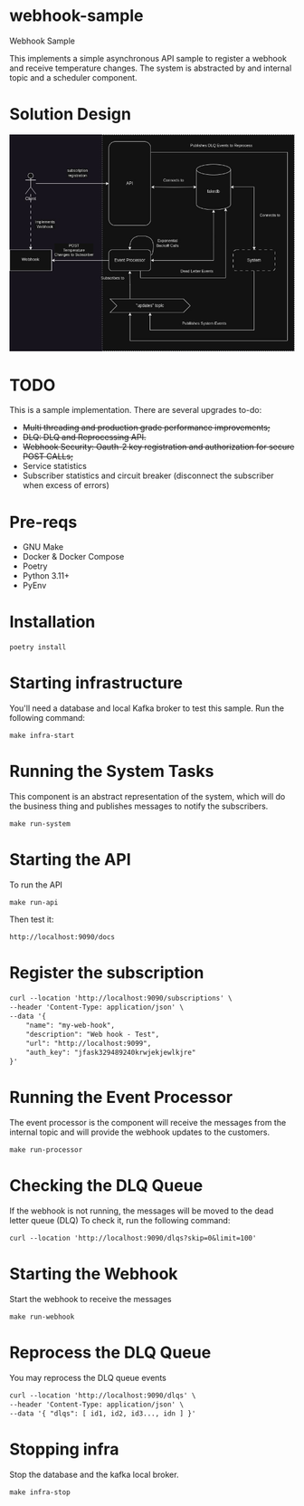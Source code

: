 # webhook-sample
Webhook Sample

This implements a simple asynchronous API sample to register a webhook and receive temperature changes. The system is abstracted by and internal topic and a scheduler component.

# Solution Design

![solution design](images/Solution.jpg)

# TODO

This is a sample implementation. There are several upgrades to-do:

- ~~Multi threading and production grade performance improvements;~~
- ~~DLQ: DLQ and Reprocessing API.~~
- ~~Webhook Security: Oauth-2 key registration and authorization for secure POST CALLs;~~
- Service statistics
- Subscriber statistics and circuit breaker (disconnect the subscriber when excess of errors)

# Pre-reqs

- GNU Make
- Docker & Docker Compose
- Poetry
- Python 3.11+
- PyEnv

# Installation

```
poetry install
```

# Starting infrastructure

You'll need a database and local Kafka broker to test this sample. Run the following command:

```
make infra-start
```

# Running the System Tasks

This component is an abstract representation of the system, which will do the business thing and publishes messages to notify the subscribers. 

```
make run-system
```

# Starting the API

To run the API

```
make run-api
```

Then test it:

```
http://localhost:9090/docs
```

# Register the subscription

```
curl --location 'http://localhost:9090/subscriptions' \
--header 'Content-Type: application/json' \
--data '{
    "name": "my-web-hook",
    "description": "Web hook - Test",
    "url": "http://localhost:9099",
    "auth_key": "jfask329489240krwjekjewlkjre"
}'
```

# Running the Event Processor

The event processor is the component will receive the messages from the internal topic and will provide the webhook updates to the customers.

```
make run-processor
```

# Checking the DLQ Queue

If the webhook is not running, the messages will be moved to the dead letter queue (DLQ)
To check it, run the following command:

```
curl --location 'http://localhost:9090/dlqs?skip=0&limit=100'
```

# Starting the Webhook

Start the webhook to receive the messages

```
make run-webhook
```

# Reprocess the DLQ Queue

You may reprocess the DLQ queue events
```
curl --location 'http://localhost:9090/dlqs' \
--header 'Content-Type: application/json' \
--data '{ "dlqs": [ id1, id2, id3..., idn ] }'
```

# Stopping infra

Stop the database and the kafka local broker.

```
make infra-stop
```
